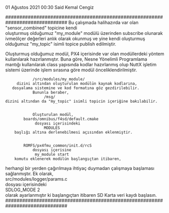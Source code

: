01 Ağustos 2021
00:30
Said Kemal Cengiz

##############################################################################
     Bu çalışmada halihazırda var olan "sensor_combined" topicine kendi 	
    oluşturmuş olduğumuz "my_module" modülü üzerinden subscribe olunarak 	
ivmeölçer değerleri anlık olarak okunmuş ve yine kendi oluşturmuş olduğumuz 
		"my_topic" isimli topice publish edilmiştir.			
										
										
  Oluşturmuş olduğumuz modül, PX4 içerisinde var olan modüllerdeki yöntem 	
     kullanılarak hazırlanmıştır. Buna göre, Nesne Yönelimli Programlama    
 mantığı kullanılarak class yapısında kodlar hazırlanmış olup NuttX işletim	
	sistemi üzerinde işlem sırasına göre modül önceliklendirilmiştir.	
										
										
			    /src/modules/my_module/				
	     dizini altından oluşturulan modülün kaynak kodlarına,		
	   dosyalama sistemine ve kod formatına göz gezdirilebilir. 		
				Bununla beraber,				
				     /msg/					
	dizini altından da "my_topic" isimli topicin içeriğine bakılabilir.	
										
										
				Oluşturulan modül,				
			boards/omnibus/f4sd/default.cmake			
			     dosyası içerisindeki				
				     MODULES					
		başlığı altına derlenebilmesi açısından eklenmiştir.		
										
										
 			ROMFS/px4fmu_common/init.d/rcS			
				dosyası içerisine				
				 my_module start				
		komutu eklenerek modülün başlangıçtan itibaren, 		
   herhangi bir yerden çağırılmaya ihtiyaç duymadan çalışmaya başlaması	
   		           sağlanmıştır. Ek olarak, 				
			  src/modules/logger/params.c				
			     dosyası içerisindeki 				
				SDLOG_MODE 2 					
 olarak ayarlanmıştır ki başlangıçtan itibaren SD Karta veri kaydı başlasın.
##############################################################################
